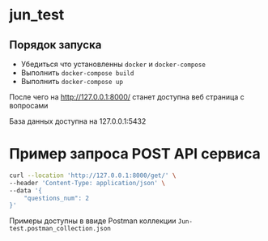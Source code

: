 # jun_test

## Порядок запуска 

- Убедиться что установленны ```docker``` и ```docker-compose```
- Выполнить ```docker-compose build```
- Выполнить ```docker-compose up```

После чего на <http://127.0.0.1:8000/> станет доступна веб страница с вопросами

База данных доступна на 127.0.0.1:5432

# Пример запроса POST API сервиса

```bash
curl --location 'http://127.0.0.1:8000/get/' \
--header 'Content-Type: application/json' \
--data '{
    "questions_num": 2
}'
```

Примеры доступны в ввиде Postman коллекции ```Jun-test.postman_collection.json```
